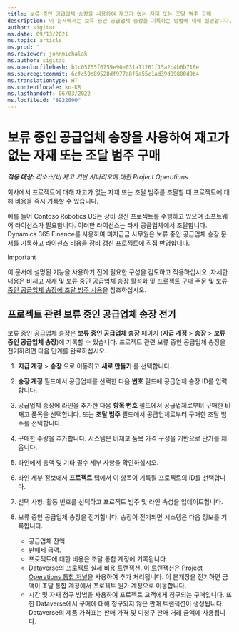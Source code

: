 ```yaml
---
title: 보류 중인 공급업체 송장을 사용하여 재고가 없는 자재 또는 조달 범주 구매
description: 이 문서에서는 보류 중인 공급업체 송장을 기록하는 방법에 대해 설명합니다.
author: sigitac
ms.date: 09/13/2021
ms.topic: article
ms.prod: ''
ms.reviewer: johnmichalak
ms.author: sigitac
ms.openlocfilehash: b1c05755f6759e90e031a11261f15a2c4b6b716e
ms.sourcegitcommit: 6cfc50d89528df977a8f6a55c1ad39d99800d9b4
ms.translationtype: HT
ms.contentlocale: ko-KR
ms.lasthandoff: 06/03/2022
ms.locfileid: "8922000"
---
```

# <a name="purchase-non-stocked-materials-or-procurement-categories-using-a-pending-vendor-invoice"></a>보류 중인 공급업체 송장을 사용하여 재고가 없는 자재 또는 조달 범주 구매

_**적용 대상:** 리소스/비 재고 기반 시나리오에 대한 Project Operations_

회사에서 프로젝트에 대해 재고가 없는 자재 또는 조달 범주를 조달할 때 프로젝트에 대해 비용을 즉시 기록할 수 있습니다. 

예를 들어 Contoso Robotics US는 장비 갱신 프로젝트를 수행하고 있으며 소프트웨어 라이선스가 필요합니다. 이러한 라이선스는 타사 공급업체에서 조달합니다.  Dynamics 365 Finance를 사용하여 미지급금 사무원은 보류 중인 공급업체 송장 문서를 기록하고 라이선스 비용을 장비 갱신 프로젝트에 직접 반영합니다. 

> [!IMPORTANT]
> 이 문서에 설명된 기능을 사용하기 전에 필요한 구성을 검토하고 적용하십시오. 자세한 내용은 [비재고 자재 및 보류 중인 공급업체 송장 활성화](configure-materials-nonstocked.md) 및 [프로젝트 구매 주문 및 보류 중인 공급업체 송장에 조달 범주 사용](configure-procurement-categories.md)을 참조하십시오.

## <a name="post-a-project-related-pending-vendor-invoice"></a>프로젝트 관련 보류 중인 공급업체 송장 전기 

보류 중인 공급업체 송장은 **보류 중인 공급업체 송장** 페이지 (**지급 계정** > **송장** > **보류 중인 공급업체 송장**)에 기록할 수 있습니다. 프로젝트 관련 보류 중인 공급업체 송장을 전기하려면 다음 단계를 완료하십시오.

1. **지급 계정** > **송장** 으로 이동하고 **새로 만들기** 를 선택합니다. 
1. **송장 계정** 필드에서 공급업체를 선택한 다음 **번호** 필드에 공급업체 송장 ID를 입력합니다.
1. 공급업체 송장에 라인을 추가한 다음 **항목 번호** 필드에서 공급업체로부터 구매한 비재고 품목을 선택합니다. 또는 **조달 범주** 필드에서 공급업체로부터 구매한 조달 범주를 선택합니다.   
1. 구매한 수량을 추가합니다. 시스템은 비재고 품목 가격 구성을 기반으로 단가를 채웁니다. 
1. 라인에서 총액 및 기타 필수 세부 사항을 확인하십시오.
1. 라인 세부 정보에서 **프로젝트** 탭에서 이 항목이 기록될 프로젝트의 ID를 선택합니다.
1. 선택 사항: 활동 번호를 선택하고 프로젝트 범주 및 라인 속성을 업데이트합니다.
1. 보류 중인 공급업체 송장을 전기합니다. 송장이 전기되면 시스템은 다음 정보를 기록합니다.
    
    - 공급업체 잔액.
    - 판매세 금액.
    - 프로젝트에 대한 비용은 조달 통합 계정에 기록됩니다.
    - Dataverse의 프로젝트 실제 비용 트랜잭션.  이 트랜잭션은 [Project Operations 통합 저널](../project-accounting/project-operations-integration-journal.md)을 사용하여 추가 처리됩니다. 이 분개장을 전기하면 금액이 조달 통합 계정에서 프로젝트 원가 계정으로 이동합니다. 
    - 시간 및 자재 청구 방법을 사용하여 프로젝트 고객에게 청구되는 구매입니다. 또한 Dataverse에서 구매에 대해 청구되지 않은 판매 트랜잭션이 생성됩니다. Dataverse의 제품 가격표는 판매 가격 및 미청구 판매 거래 금액에 사용됩니다.
